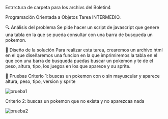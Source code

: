 Estrrctura de carpeta para los archivs del Boletin4

Programación Orientada a Objetos Tarea INTERMEDIO.

🔍 Análisis del problema Se pide hacer un script de javascript que genere una tabla en la que se pueda consultar con una barra de busqueda un pokemon.

📐 Diseño de la solución Para realizar esta tarea, crearemos un archivo html en el que diseñaremos una funcion en la que imprimiremos la tabla en el que con una barra de busqueda puedas buscar un pokemon y te de el peso, altura, tipo, los juegos en los que aparece y su sprite.



📐 Pruebas Criterio 1: buscas un pokemon con o sin mayuscular y aparece altura, peso, tipo, version y sprite


![prueba1](https://user-images.githubusercontent.com/95092587/207674279-2a34d3e6-80e9-4d60-88a1-06207664f302.gif)



Criterio 2: buscas un pokemon que no exista y no aparezcaa nada


![prueba2](https://user-images.githubusercontent.com/95092587/207674285-acad5ef3-a7e7-42ea-8996-7a918d98e7c4.gif)


